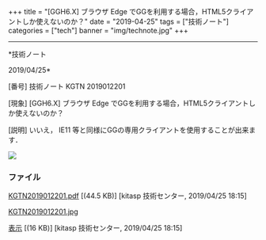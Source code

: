 ﻿+++
title = "[GGH6.X] ブラウザ Edge でGGを利用する場合，HTML5クライアントしか使えないのか？"
date = "2019-04-25"
tags = ["技術ノート"]
categories = ["tech"]
banner = "img/technote.jpg"
+++

-----------------------------------------------------------------------------------------------------------------------------

*技術ノート

2019/04/25*


[番号]
技術ノート KGTN 2019012201

[現象]
[GGH6.X] ブラウザ Edge
でGGを利用する場合，HTML5クライアントしか使えないのか？

[説明]
いいえ， IE11 等と同様にGGの専用クライアントを使用することが出来ます．

![](http://techreport.kitasp.net/attachments/download/4246/KGTN2019012201.jpg)


### ファイル

 
 


[KGTN2019012201.pdf](http://techreport.kitasp.net/attachments/download/4245/KGTN2019012201.pdf)
 [(44.5 KB)] [kitasp 技術センター, 2019/04/25
18:15]

[KGTN2019012201.jpg](http://techreport.kitasp.net/attachments/download/4246/KGTN2019012201.jpg)

[表示](http://techreport.kitasp.net/attachments/4246/KGTN2019012201.jpg "表示")
 [(16 KB)] [kitasp 技術センター, 2019/04/25
18:15]


 


 

